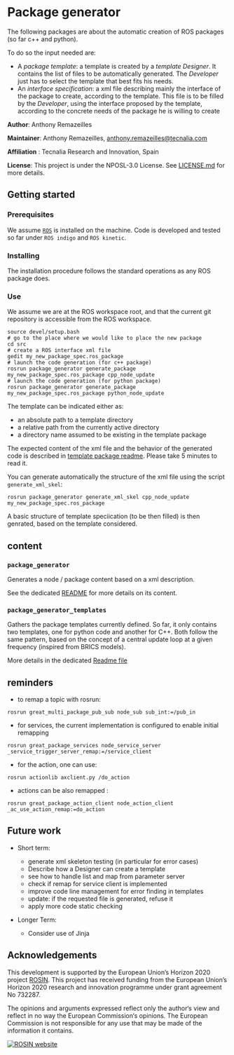 # Package generator

The following packages are about the automatic creation of ROS packages (so far c++ and python).

To do so the input needed are:

* A _package template_: a template is created by a _template Designer_.
  It contains the list of files to be automatically generated.
  The _Developer_ just has to select the template that best fits his needs.
* An _interface specification_: a xml file describing mainly the interface of the package to create, according to the template.
  This file is to be filled by the _Developer_, using the interface proposed by the template, according to the concrete needs of the package he is willing to create

**Author**: Anthony Remazeilles

**Maintainer**: Anthony Remazeilles, anthony.remazeilles@tecnalia.com

**Affiliation** : Tecnalia Research and Innovation, Spain

**License**: This project is under the NPOSL-3.0 License.
See [LICENSE.md](LICENSE.md) for more details.

## Getting started
### Prerequisites
We assume [`ROS`][ros] is installed on the machine.
Code is developed and tested so far under `ROS indigo` and `ROS kinetic`.

[ros]: http://www.ros.org/

### Installing
The installation procedure follows the standard operations as any ROS package does.

### Use

We assume we are at the ROS workspace root, and that the current git repository is accessible from the ROS workspace.
```
source devel/setup.bash
# go to the place where we would like to place the new package
cd src
# create a ROS interface xml file
gedit my_new_package_spec.ros_package
# launch the code generation (for c++ package)
rosrun package_generator generate_package my_new_package_spec.ros_package cpp_node_update
# launch the code generation (for python package)
rosrun package_generator generate_package my_new_package_spec.ros_package python_node_update
```

The template can be indicated either as:
* an absolute path to a template directory
* a relative path from the currently active directory
* a directory name assumed to be existing in the template package

The expected content of the xml file and the behavior of the generated code is described in [template package readme][template_readme].
Please take 5 minutes to read it.

You can generate automatically the structure of the xml file using the script `generate_xml_skel`:
```
rosrun package_generator generate_xml_skel cpp_node_update my_new_package_spec.ros_package
```
A basic structure of template speciication (to be then filled) is then genrated, based on the template considered.

[template_readme]: package_generator_templates/README.md

## content

### `package_generator`

Generates a node / package content based on a xml description.

See the dedicated [README](package_generator/README.md) for more details on its content.

### `package_generator_templates`

Gathers the package templates currently defined.
So far, it only contains two templates, one for python code and another for C++.
Both follow the same pattern, based on the concept of a central update loop at a given frequency (inspired from BRICS models).

More details in the dedicated [Readme file](package_generator_templates/README.md)


## reminders
* to remap a topic with rosrun:
```
rosrun great_multi_package_pub_sub node_sub sub_int:=/pub_in
```

* for services, the current implementation is configured to enable initial remapping
```
rosrun great_package_services node_service_server _service_trigger_server_remap:=/service_client
```
* for the action, one can use:
```
rosrun actionlib axclient.py /do_action
```
* actions can be also remapped :
```
rosrun great_package_action_client node_action_client _ac_use_action_remap:=do_action
```

## Future work

* Short term:
  * generate xml skeleton testing (in particular for error cases)
  * Describe how a Designer can create a template
  * see how to handle list and map from parameter server
  * check if remap for service client is implemented
  * improve code line management for error finding in templates
  * update: if the requested file is generated, refuse it
  * apply more code static checking

* Longer Term:
  * Consider use of Jinja

## Acknowledgements


This development is supported by the European Union’s Horizon 2020 project [ROSIN][rosin_website].
This project has received funding from the European Union’s Horizon 2020 research and innovation programme under
grant agreement No 732287.

The opinions and arguments expressed reflect only the author‘s view and reflect in no way the European Commission‘s opinions.
The European Commission is not responsible for any use that may be made of the information it contains.

[![ROSIN website][rosin_logo]][rosin_website]

[rosin_logo]: http://rosin-project.eu/wp-content/uploads/2017/03/Logo_ROSIN_CMYK-Website.png
[rosin_website]: http://rosin-project.eu/ "Go to website"
